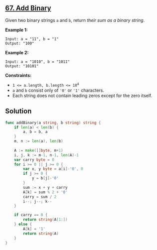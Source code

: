 ## [67. Add Binary](https://leetcode.com/problems/add-binary/)


Given two binary strings `a` and `b`, return _their sum as a binary string_.

**Example 1:**

```
Input: a = "11", b = "1"
Output: "100"
```

**Example 2:**

```
Input: a = "1010", b = "1011"
Output: "10101"
```

**Constraints:**

*   <code>1 <= a.length, b.length <= 10<sup>4</sup></code>
*   `a` and `b` consist only of `'0'` or `'1'` characters.
*   Each string does not contain leading zeros except for the zero itself.



## Solution

```go
func addBinary(a string, b string) string {
    if len(a) < len(b) {
        a, b = b, a
    }
    m, n := len(a), len(b)
    
    A := make([]byte, m+1)
    i, j, k := m-1, n-1, len(A)-1
    var carry byte = 0
    for i >= 0 || j >= 0 {
        var x, y byte = a[i]-'0', 0
        if j >= 0 {
            y = b[j]-'0'
        }
        sum := x + y + carry
        A[k] = sum % 2 + '0'
        carry = sum / 2
        i--; j--; k--
    }

    if carry == 0 {
        return string(A[1:])
    } else {
        A[k] = '1'
        return string(A)
    }
}
```